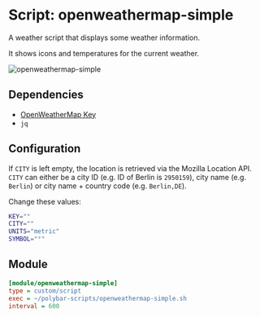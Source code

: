 # Script: openweathermap-simple

A weather script that displays some weather information.

It shows icons and temperatures for the current weather.

![openweathermap-simple](screenshots/1.png)


## Dependencies

* [OpenWeatherMap Key](https://openweathermap.org/appid)
* `jq`


## Configuration

If `CITY` is left empty, the location is retrieved via the Mozilla Location API. `CITY` can either be a city ID (e.g. ID of Berlin is `2950159`), city name (e.g. `Berlin`) or city name + country code (e.g. `Berlin,DE`).

Change these values:

```sh
KEY=""
CITY=""
UNITS="metric"
SYMBOL="°"
```


## Module

```ini
[module/openweathermap-simple]
type = custom/script
exec = ~/polybar-scripts/openweathermap-simple.sh
interval = 600
```
